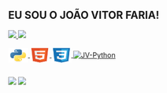 ## EU SOU O JOÃO VITOR FARIA!
<div>
<a href="https://github.com/jvfaria-dev">
<img loading="lazy" height="180em" src="https://github-readme-stats.vercel.app/api/top-langs/?username=jvfaria-dev&layout=compact&langs_count=7&theme=dracula"/>
<img loading="lazy" height="180em" src="https://github-readme-stats.vercel.app/api?username=jvfaria-dev&show_icons=true&theme=dracula&include_all_commits=true&count_private=true"/>
</div>

<div style="display: inline_block"><br>
  <img align="center" alt="JV-Python" height="30" width="40" src="https://raw.githubusercontent.com/devicons/devicon/master/icons/python/python-original.svg">
  <img align="center" alt="JV-HTML" height="30" width="40" src="https://raw.githubusercontent.com/devicons/devicon/master/icons/html5/html5-original.svg">
  <img align="center" alt="JV-CSS" height="30" width="40" src="https://raw.githubusercontent.com/devicons/devicon/master/icons/css3/css3-original.svg">
  <img align="center" alt="JV-Python" height="30" width="40" src="https://cdn.jsdelivr.net/gh/devicons/devicon@latest/icons/c/c-original.svg" />          
</div>          

##

<div>
  <a href = "mailto:jvfariaprogramming@gmail.com"><img src="https://img.shields.io/badge/-Gmail-%23333?style=for-the-badge&logo=gmail&logoColor=white" target="_blank"></a>
   <a href="https://www.linkedin.com/in/joaovitorfariasilva14/" target="_blank"><img src="https://img.shields.io/badge/-LinkedIn-%230077B5?style=for-the-badge&logo=linkedin&logoColor=white" target="_blank"></a> 
</div>
